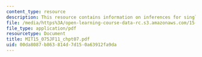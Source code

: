 ```yaml
---
content_type: resource
description: This resource contains information on inferences for single samples.
file: /media/https%3A/open-learning-course-data-rc.s3.amazonaws.com/15-075j-statistical-thinking-and-data-analysis-fall-2011/00da8087b863814d7d150a63912fa9da_MIT15_075JF11_chpt07.pdf
file_type: application/pdf
resourcetype: Document
title: MIT15_075JF11_chpt07.pdf
uid: 00da8087-b863-814d-7d15-0a63912fa9da
---
```

